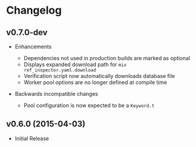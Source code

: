 # Changelog

## v0.7.0-dev

- Enhancements
  - Dependencies not used in production builds are marked as optional
  - Displays expanded download path for `mix ref_inspector.yaml.download`
  - Verification script now automatically downloads database file
  - Worker pool options are no longer defined at compile time

- Backwards incompatible changes
  - Pool configuration is now expected to be a `Keyword.t`

## v0.6.0 (2015-04-03)

- Initial Release
